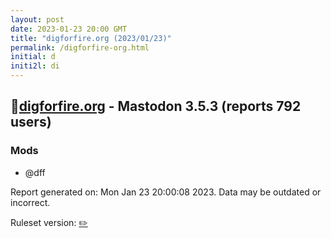 ```yaml
---
layout: post
date: 2023-01-23 20:00 GMT
title: "digforfire.org (2023/01/23)"
permalink: /digforfire-org.html
initial: d
initi2l: di
---
```


## 🐘[digforfire.org](https://digforfire.org) - Mastodon 3.5.3 (reports 792 users)

### Mods
 * @dff

Report generated on: Mon Jan 23 20:00:08 2023. Data may be outdated or incorrect.

Ruleset version: [✏️](/version-pencil)
